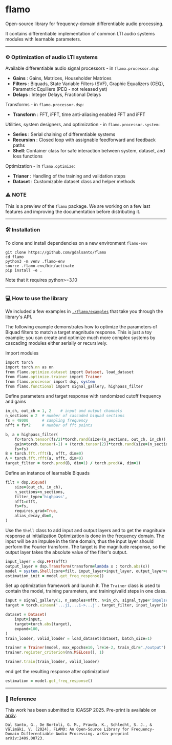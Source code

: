 # flamo

Open-source library for frequency-domain differentiable audio processing.

It contains differentiable implementation of common LTI audio systems modules with learnable parameters.

---

### ⚙️ Optimization of audio LTI systems

Available differentiable audio signal processors - in `flamo.processor.dsp`: 
- **Gains** : Gains, Matrices, Householder Matrices
- **Filters** : Biquads, State Variable Filters (SVF), Graphic Equalizers (GEQ), Parametric Equiliers (PEQ - not released yet)
- **Delays** : Integer Delays, Fractional Delays 

Transforms  - in `flamo.processor.dsp`: 
- **Transform** : FFT, iFFT, time anti-aliasing enabled FFT and iFFT 


Utilities, system designers, and optimization - in `flamo.processor.system`:
- **Series** : Serial chaining of differentiable systems 
- **Recursion** : Closed loop with assignable feedforward and feedback paths
- **Shell**: Container class for safe interaction between system, dataset, and loss functions

Optimization - in `flamo.optimize`:
- **Trianer** : Handling of the training and validation steps 
- **Dataset** : Customizable dataset class and helper methods 

### ⚠️ NOTE 
This is a preview of the `flamo` package. We are working on a few last features and improving the documentation before distributing it.  

--- 

### 🛠️ Installation

To clone and install dependencies on a new environment `flamo-env` 
```
git clone https://github.com/gdalsanto/flamo
cd flamo
python3 -m venv .flamo-env
source .flamo-env/bin/activate
pip install -e .
```
Note that it requires python>=3.10

---

### 💻 How to use the library

We included a few examples in [`./flamo/examples`](https://github.com/gdalsanto/flamo/tree/main/flamo/examples) that take you through the library's API. 

The following example demonstrates how to optimize the parameters of Biquad filters to match a target magnitude response. This is just a toy example; you can create and optimize much more complex systems by cascading modules either serially or recursively. 

Import modules 
```ruby
import torch
import torch.nn as nn
from flamo.optimize.dataset import Dataset, load_dataset
from flamo.optimize.trainer import Trainer
from flamo.processor import dsp, system
from flamo.functional import signal_gallery, highpass_filter

```
Define parameters and target response with randomized cutoff frequency and gains

```ruby
in_ch, out_ch = 1, 2    # input and output channels
n_sections = 2  # number of cascaded biquad sections
fs = 48000      # sampling frequency
nfft = fs*2     # number of fft points

b, a = highpass_filter(
    fc=torch.tensor(fs/2)*torch.rand(size=(n_sections, out_ch, in_ch)), 
    gain=torch.tensor(-1) + (torch.tensor(2))*torch.rand(size=(n_sections, out_ch, in_ch)), 
    fs=fs)
B = torch.fft.rfft(b, nfft, dim=0)
A = torch.fft.rfft(a, nfft, dim=0)
target_filter = torch.prod(B, dim=1) / torch.prod(A, dim=1)

```

Define an instance of learnable Biquads

```ruby
filt = dsp.Biquad(
    size=(out_ch, in_ch), 
    n_sections=n_sections,
    filter_type='highpass',
    nfft=nfft,
    fs=fs,
    requires_grad=True,
    alias_decay_db=0,
)   
```

Use the `Shell` class to add input and output layers and to get the magnitude response at initialization 
Optimization is done in the frequency domain. The input will be an impulse in the time domain, thus the input layer should perform the Fourier transform.
The target is the magnitude response, so the output layer takes the absolute value of the filter's output.  

```ruby
input_layer = dsp.FFT(nfft)
output_layer = dsp.Transform(transform=lambda x : torch.abs(x))
model = system.Shell(core=filt, input_layer=input_layer, output_layer=output_layer)    
estimation_init = model.get_freq_response()

````

Set up optimization framework and launch it. The `Trainer` class is used to contain the model, training parameters, and training/valid steps in one class. 

```ruby
input = signal_gallery(1, n_samples=nfft, n=in_ch, signal_type='impulse', fs=fs)
target = torch.einsum('...ji,...i->...j', target_filter, input_layer(input))

dataset = Dataset(
    input=input,
    target=torch.abs(target),
    expand=100,
)
train_loader, valid_loader = load_dataset(dataset, batch_size=1)

trainer = Trainer(model, max_epochs=10, lr=1e-2, train_dir="./output")
trainer.register_criterion(nn.MSELoss(), 1)

trainer.train(train_loader, valid_loader)
```
end get the resulting response after optimization! 

```ruby
estimation = model.get_freq_response()
```

---
### 📖 Reference

This work has been submitted to ICASSP 2025. Pre-print is available on [arxiv](https://arxiv.org/abs/2409.08723). 

```Dal Santo, G., De Bortoli, G. M., Prawda, K., Schlecht, S. J., & Välimäki, V. (2024). FLAMO: An Open-Source Library for Frequency-Domain Differentiable Audio Processing. arXiv preprint arXiv:2409.08723.```
